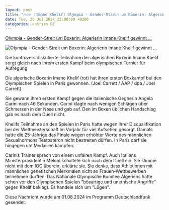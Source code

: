 ```yaml
---
layout: post
title: "🔥🔥🔥 [Imane Khelif] Olympia - Gender-Streit um Boxerin: Algerierin Imane Khelif gewinnt ..."
date: Tue, 30 Jul 2024 22:00:00 +0200
categories: entries DE
---
```

[Olympia - Gender-Streit um Boxerin: Algerierin Imane Khelif gewinnt ...](https://www.deutschlandfunk.de/gender-streit-um-boxerin-algerierin-imane-khelif-gewinnt-kampf-nach-46-sekunden-100.html)

![Olympia - Gender-Streit um Boxerin: Algerierin Imane Khelif gewinnt ...](https://bilder.deutschlandfunk.de/c8/3a/7d/3f/c83a7d3f-acd3-4a22-9f39-b72caa6930c0/khelif-boxen-100-1920x1080.jpg)

Die kontrovers diskutierte Teilnahme der algerischen Boxerin Imane Khelif sorgt gleich nach ihrem ersten Kampf beim olympischen Turnier für Aufregung.

Die algerische Boxerin Imane Khelif (rot) hat ihren ersten Boxkampf bei den Olympischen Spielen in Paris gewonnen. (Joel Carrett / AAP / dpa / Joel Carrett)

Sie gewann ihren ersten Kampf gegen die italienische Gegnerin Angela Carini nach 46 Sekunden. Carini klagte nach wenigen Schlägen über Schmerzen in der Nase und gab auf. Den im Boxen üblichen Handschlag gab es nach dem Duell nicht.

Khelifs Teilnahme an den Spielen in Paris hatte wegen ihrer Disqualifikation bei der Weltmeisterschaft im Vorjahr für viel Aufsehen gesorgt. Damals hatte die 25-Jährige das Finale wegen erhöhter Werte des männlichen Sexualhormons Testosteron nicht bestreiten dürfen. In Paris darf sie hingegen um Medaillen kämpfen.

Carinis Trainer sprach von einem unfairen Kampf. Auch Italiens Ministerpräsidentin Meloni schaltete sich nach dem Duell ein. Sie stimme nicht mit dem IOC überein, erklärte sie. Sie denke, dass Athletinnen mit männlichen genetischen Merkmalen nicht an Frauen-Wettbewerben teilnehmen dürften. Das Nationale Olympische Komitee Algeriens hatte schon vor den Olympischen Spielen "bösartige und unethische Angriffe" gegen Khelif beklagt. Es handele sich um "Lügen".

Diese Nachricht wurde am 01.08.2024 im Programm Deutschlandfunk gesendet.

